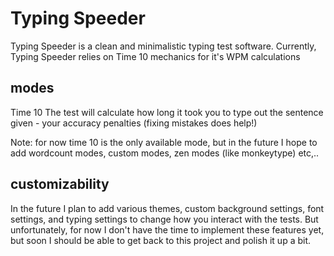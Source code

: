 # Typing Speeder
Typing Speeder is a clean and minimalistic typing test software. Currently, Typing Speeder relies on Time 10 mechanics for it's WPM calculations

## modes
Time 10
The test will calculate how long it took you to type out the sentence given - your accuracy penalties (fixing mistakes does help!)

Note: for now time 10 is the only available mode, but in the future I hope to add wordcount modes, custom modes, zen modes (like monkeytype) etc,..

## customizability
In the future I plan to add various themes, custom background settings, font settings, and typing settings to change how you interact with the tests.
But unfortunately, for now I don't have the time to implement these features yet, but soon I should be able to get back to this project and polish it up a bit.
